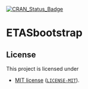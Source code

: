 <!-- badges: start -->
[![CRAN_Status_Badge](http://www.r-pkg.org/badges/version/ETASbootstrap)](https://cran.r-project.org/web/packages/ETASbootstrap/index.html)
<!-- badges: end -->

# ETASbootstrap

## License

This project is licensed under

- [MIT license](https://opensource.org/licenses/MIT) ([`LICENSE-MIT`](https://github.com/rjpeng98/ETASbootstrap/blob/main/LICENSE)).


